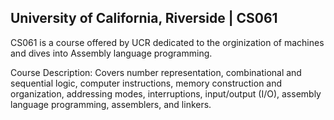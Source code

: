 ## University of California, Riverside | CS061
CS061 is a course offered by UCR dedicated to the orginization of machines and dives into Assembly language programming.

Course Description: Covers number representation, combinational and sequential logic, computer instructions, memory construction and organization, addressing modes, interruptions, input/output (I/O), assembly language programming, assemblers, and linkers.